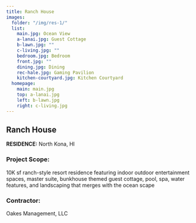 ```yaml
---
title: Ranch House
images:
  folder: "/img/res-1/"
  list:
    main.jpg: Ocean View
    a-lanai.jpg: Guest Cottage
    b-lawn.jpg: ""
    c-living.jpg: ""
    bedroom.jpg: Bedroom
    front.jpg: ""
    dining.jpg: Dining
    rec-hale.jpg: Gaming Pavilion
    kitchen-courtyard.jpg: Kitchen Courtyard
  homepage:
    main: main.jpg
    top: a-lanai.jpg
    left: b-lawn.jpg
    right: c-living.jpg
---
```

## Ranch House

**RESIDENCE:**  North Kona, HI

### Project Scope:
10K sf ranch-style
resort residence featuring indoor
outdoor entertainment spaces,
master suite, bunkhouse themed
guest cottage, pool, spa, water
features, and landscaping that
merges with the ocean scape

### Contractor:
Oakes Management, LLC
